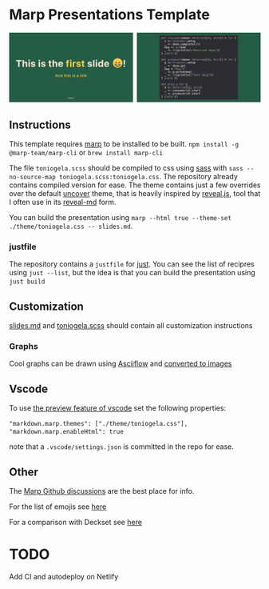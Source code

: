 # Marp Presentations Template

![example](./images/example.png)

## Instructions
This template requires [marp](https://marp.app/) to be installed to be built.
`npm install -g @marp-team/marp-cli` or `brew install marp-cli`

The file `toniogela.scss` should be compiled to css using [sass](https://sass-lang.com/install) with `sass --no-source-map toniogela.scss:toniogela.css`.
The repository already contains compiled version for ease. The theme contains just a few overrides over the default [uncover](https://github.com/marp-team/marp-core/blob/main/themes/uncover.scss) theme, that is heavily inspired by [reveal.js](https://revealjs.com/), tool that I often use in its [reveal-md](https://github.com/webpro/reveal-md) form.

You can build the presentation using `marp --html true --theme-set ./theme/toniogela.css -- slides.md`.

### justfile
The repository contains a `justfile` for [just](https://github.com/casey/just). You can see the list of recipres using `just --list`, but the idea is that you can build the presentation using `just build`

## Customization

[slides.md](./slides.md) and [toniogela.scss](./theme/toniogela.scss) should contain all customization instructions

### Graphs
Cool graphs can be drawn using [Asciiflow](https://asciiflow.com/#/) and [converted to images](https://shaky.github.bushong.net/)

## Vscode

To use [the preview feature of vscode](https://github.com/marp-team/marp-vscode#preview-marp-markdown) set the following properties:
```
"markdown.marp.themes": ["./theme/toniogela.css"],
"markdown.marp.enableHtml": true
```

note that a `.vscode/settings.json` is committed in the repo for ease.

## Other

The [Marp Github discussions](https://github.com/marp-team/marp/discussions) are the best place for info.

For the list of emojis see [here](https://github.com/markdown-it/markdown-it-emoji/blob/2.0.0/lib/data/full.json)

For a comparison with Deckset see [here](https://github.com/marp-team/marp/discussions/68)

# TODO
Add CI and autodeploy on Netlify
